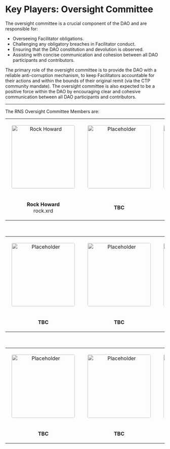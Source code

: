 # Key Players: Oversight Committee

The oversight committee is a crucial component of the DAO and are responsible for:

- Overseeing Facilitator obligations.
- Challenging any obligatory breaches in Facilitator conduct.
- Ensuring that the DAO constitution and devolution is observed.
- Assisting with concise communication and cohesion between all DAO participants and contributors.

The primary role of the oversight committee is to provide the DAO with a reliable anti-corruption mechanism, to keep Facilitators accountable for their actions and within the bounds of their original remit (via the CTP community mandate). The oversight committee is also expected to be a positive force within the DAO by encouraging clear and cohesive communication between all DAO participants and contributors.

---

The RNS Oversight Committee Members are:

<table style="margin: 0 auto; text-align: center;">
  <tr style="border:0;">
    <td style="border:0; padding: 20px;"><img src="https://rns.foundation/rock.jpg" alt="Rock Howard" style="border-radius:4px;filter:grayscale(100%);width:200px;"></td>
    <td style="border:0; padding: 20px;"><img src="https://rns.foundation/tbc-placeholder.png" alt="Placeholder" style="border-radius:4px;filter:grayscale(100%);width:200px;"></td>
    <td style="border:0; padding: 20px;"><img src="https://rns.foundation/tbc-placeholder.png" alt="Placeholder" style="border-radius:4px;filter:grayscale(100%);width:200px;"></td>
    <td style="border:0; padding: 20px;"><img src="https://rns.foundation/tbc-placeholder.png" alt="Placeholder" style="border-radius:4px;filter:grayscale(100%);width:200px;"></td>
    <td style="border:0; padding: 20px;"><img src="https://rns.foundation/tbc-placeholder.png" alt="Placeholder" style="border-radius:4px;filter:grayscale(100%);width:200px;"></td>
  </tr>
  <tr style="border:0;">
    <td style="border:0; padding: 20px;"><strong>Rock Howard</strong><br>rock.xrd</td>
    <td style="border:0; padding: 20px;"><strong>TBC</strong></td>
    <td style="border:0; padding: 20px;"><strong>TBC</strong></td>
    <td style="border:0; padding: 20px;"><strong>TBC</strong></td>
    <td style="border:0; padding: 20px;"><strong>TBC</strong></td>
  </tr>
</table>

<table style="margin: 0 auto; text-align: center; margin-top: 50px;">
  <tr style="border:0;">
    <td style="border:0; padding: 20px;"><img src="https://rns.foundation/tbc-placeholder.png" alt="Placeholder" style="border-radius:4px;filter:grayscale(100%);width:200px;"></td>
    <td style="border:0; padding: 20px;"><img src="https://rns.foundation/tbc-placeholder.png" alt="Placeholder" style="border-radius:4px;filter:grayscale(100%);width:200px;"></td>
    <td style="border:0; padding: 20px;"><img src="https://rns.foundation/tbc-placeholder.png" alt="Placeholder" style="border-radius:4px;filter:grayscale(100%);width:200px;"></td>
    <td style="border:0; padding: 20px;"><img src="https://rns.foundation/tbc-placeholder.png" alt="Placeholder" style="border-radius:4px;filter:grayscale(100%);width:200px;"></td>
    <td style="border:0; padding: 20px;"><img src="https://rns.foundation/tbc-placeholder.png" alt="Placeholder" style="border-radius:4px;filter:grayscale(100%);width:200px;"></td>
  </tr>
  <tr style="border:0;">
    <td style="border:0; padding: 20px;"><strong>TBC</strong></td>
    <td style="border:0; padding: 20px;"><strong>TBC</strong></td>
    <td style="border:0; padding: 20px;"><strong>TBC</strong></td>
    <td style="border:0; padding: 20px;"><strong>TBC</strong></td>
    <td style="border:0; padding: 20px;"><strong>TBC</strong></td>
  </tr>
</table>

<table style="margin: 0 auto; text-align: center; margin-top: 50px;">
  <tr style="border:0;">
    <td style="border:0; padding: 20px;"><img src="https://rns.foundation/tbc-placeholder.png" alt="Placeholder" style="border-radius:4px;filter:grayscale(100%);width:200px;"></td>
    <td style="border:0; padding: 20px;"><img src="https://rns.foundation/tbc-placeholder.png" alt="Placeholder" style="border-radius:4px;filter:grayscale(100%);width:200px;"></td>
    <td style="border:0; padding: 20px;"><img src="https://rns.foundation/tbc-placeholder.png" alt="Placeholder" style="border-radius:4px;filter:grayscale(100%);width:200px;"></td>
    <td style="border:0; padding: 20px;"><img src="https://rns.foundation/tbc-placeholder.png" alt="Placeholder" style="border-radius:4px;filter:grayscale(100%);width:200px;"></td>
    <td style="border:0; padding: 20px;"><img src="https://rns.foundation/tbc-placeholder.png" alt="Placeholder" style="border-radius:4px;filter:grayscale(100%);width:200px;"></td>
  </tr>
  <tr style="border:0;">
    <td style="border:0; padding: 20px;"><strong>TBC</strong></td>
    <td style="border:0; padding: 20px;"><strong>TBC</strong></td>
    <td style="border:0; padding: 20px;"><strong>TBC</strong></td>
    <td style="border:0; padding: 20px;"><strong>TBC</strong></td>
    <td style="border:0; padding: 20px;"><strong>TBC</strong></td>
  </tr>
</table>